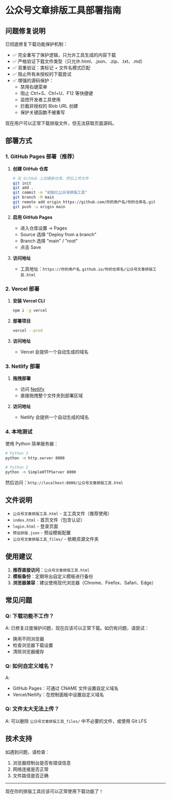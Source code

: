 # 公众号文章排版工具部署指南

## 问题修复说明

已彻底修复下载功能保护机制：
- ✅ 完全重写了保护逻辑，只允许工具生成的内容下载
- ✅ 严格验证下载文件类型（只允许.html、.json、.zip、.txt、.md）
- ✅ 双重验证：类标记 + 文件名模式匹配
- ✅ 阻止所有未授权的下载尝试
- ✅ 增强的源码保护：
  - 禁用右键菜单
  - 阻止 Ctrl+S、Ctrl+U、F12 等快捷键
  - 监控开发者工具使用
  - 拦截非授权的 Blob URL 创建
  - 保护关键函数不被重写

现在用户可以正常下载排版文件，但无法获取页面源码。

## 部署方式

### 1. GitHub Pages 部署（推荐）

1. **创建 GitHub 仓库**
   ```bash
   # 在 GitHub 上创建新仓库，然后上传文件
   git init
   git add .
   git commit -m "初始化公众号排版工具"
   git branch -M main
   git remote add origin https://github.com/你的用户名/你的仓库名.git
   git push -u origin main
   ```

2. **启用 GitHub Pages**
   - 进入仓库设置 → Pages
   - Source 选择 "Deploy from a branch"
   - Branch 选择 "main" / "root"
   - 点击 Save

3. **访问地址**
   - 工具地址：`https://你的用户名.github.io/你的仓库名/公众号文章排版工具.html`

### 2. Vercel 部署

1. **安装 Vercel CLI**
   ```bash
   npm i -g vercel
   ```

2. **部署项目**
   ```bash
   vercel --prod
   ```

3. **访问地址**
   - Vercel 会提供一个自动生成的域名

### 3. Netlify 部署

1. **拖拽部署**
   - 访问 [Netlify](https://netlify.com)
   - 直接拖拽整个文件夹到部署区域

2. **访问地址**
   - Netlify 会提供一个自动生成的域名

### 4. 本地测试

使用 Python 简单服务器：
```bash
# Python 3
python -m http.server 8000

# Python 2
python -m SimpleHTTPServer 8000
```

然后访问：`http://localhost:8000/公众号文章排版工具.html`

## 文件说明

- `公众号文章排版工具.html` - 主工具文件（推荐使用）
- `index.html` - 首页文件（包含认证）
- `login.html` - 登录页面
- `预设排版.json` - 预设模板配置
- `公众号文章排版工具_files/` - 依赖资源文件夹

## 使用建议

1. **推荐直接访问**：`公众号文章排版工具.html`
2. **模板备份**：定期导出自定义模板进行备份
3. **浏览器兼容**：建议使用现代浏览器（Chrome、Firefox、Safari、Edge）

## 常见问题

### Q: 下载功能不工作？
A: 已修复过度保护问题，现在应该可以正常下载。如仍有问题，请尝试：
- 换用不同浏览器
- 检查浏览器下载设置
- 清除浏览器缓存

### Q: 如何自定义域名？
A: 
- GitHub Pages：可通过 CNAME 文件设置自定义域名
- Vercel/Netlify：在控制面板中设置自定义域名

### Q: 文件太大无法上传？
A: 可以删除 `公众号文章排版工具_files/` 中不必要的文件，或使用 Git LFS

## 技术支持

如遇到问题，请检查：
1. 浏览器控制台是否有错误信息
2. 网络连接是否正常
3. 文件路径是否正确

---

现在你的排版工具应该可以正常使用下载功能了！ 